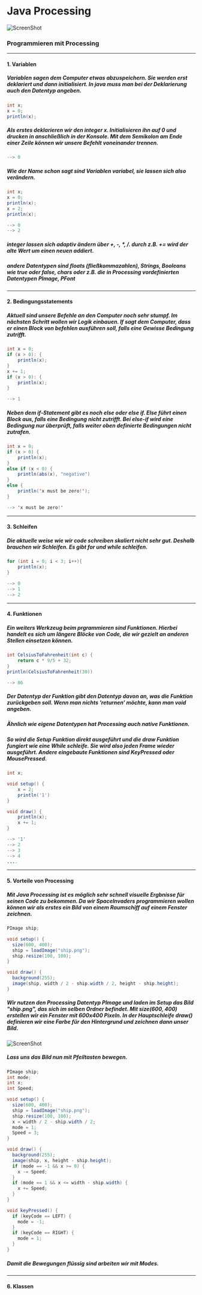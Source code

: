 # Java Processing

![ScreenShot](/images/ScreenShot.png)

### Programmieren mit Processing
---

#### 1. Variablen
##### Variablen sagen dem Computer etwas abzuspeichern. Sie werden erst deklariert und dann initialisiert. In java muss man bei der Deklarierung auch den Datentyp angeben.
```java
int x;
x = 0;
println(x);
```
##### Als erstes deklarieren wir den integer x. Initialisieren ihn auf 0 und drucken in anschließlich in der Konsole. Mit dem Semikolon am Ende einer Zeile können wir unsere Befehlt voneinander trennen.
```java
--> 0
```
##### Wie der Name schon sagt sind Variablen variabel, sie lassen sich also verändern.
```java
int x;
x = 0;
println(x);
x = 2;
println(x);
```
```java
--> 0
--> 2
```
##### integer lassen sich adaptiv ändern über +, -, *, /. durch z.B. += wird der alte Wert um einen neuen addiert.

##### andere Datentypen sind floats (fließkommazahlen), Strings, Booleans wie true oder false, chars oder z.B. die in Processing vordefinierten Datentypen PImage, PFont

---
#### 2. Bedingungsstatements
##### Aktuell sind unsere Befehle an den Computer noch sehr stumpf. Im nächsten Schritt wollen wir Logik einbauen. If sagt dem Computer, dass er einen Block von befehlen ausführen soll, falls eine Gewisse Bedingung zutrifft.
```java
int x = 0;
if (x > 0): {
    println(x);
}
x += 1;
if (x > 0): {
    println(x);
}
```
```java
--> 1
```
##### Neben dem if-Statement gibt es noch else oder else if. Else führt einen Block aus, falls eine Bedingung nicht zutrifft. Bei else-if wird eine Bedingung nur überprüft, falls weiter oben definierte Bedingungen nicht zutrafen.
```java
int x = 0;
if (x > 0) {
    println(x);
}
else if (x < 0) {
    println(abs(x), "negative")
}
else {
    println('x must be zero!');
}
```
```java
--> 'x must be zero!'
```
---
#### 3. Schleifen
##### Die aktuelle weise wie wir code schreiben skaliert nicht sehr gut. Deshalb brauchen wir Schleifen. Es gibt for und while schleifen. 
```java
for (int i = 0; i < 3; i++){
    println(x);
}
```
```java
--> 0
--> 1
--> 2
```
---
#### 4. Funktionen
##### Ein weiters Werkzeug beim prgrammieren sind Funktionen. Hierbei handelt es sich um längere Blöcke von Code, die wir gezielt an anderen Stellen einsetzen können.
```java
int CelsiusToFahrenheit(int c) {
    return c * 9/5 + 32;
}
println(CelsiusToFahrenheit(30))
```
```java
--> 86
```
##### Der Datentyp der Funktion gibt den Datentyp davon an, was die Funktion zurückgeben soll. Wenn man nichts 'returnen' möchte, kann man void angeben.
##### Ähnlich wie eigene Datentypen hat Processing auch native Funktionen.
##### So wird die Setup Funktion direkt ausgeführt und die draw Funktion fungiert wie eine While schleife. Sie wird also jeden Frame wieder ausgeführt. Andere eingebaute Funktionen sind KeyPressed oder MousePressed.
```java
int x;

void setup() {
    x = 2;
    println('1')
}

void draw() {
    println(x);
    x += 1;
}
```
```java
--> '1'
--> 2
--> 3
--> 4
....
```
---
#### 5. Vorteile von Processing
##### Mit Java Processing ist es möglich sehr schnell visuelle Ergbnisse für seinen Code zu bekommen. Da wir SpaceInvaders programmieren wollen können wir als erstes ein Bild von einem Raumschiff auf einem Fenster zeichnen.
```java
PImage ship;

void setup() {
  size(600, 400);
  ship = loadImage("ship.png");
  ship.resize(100, 100);
}

void draw() {
  background(255);
  image(ship, width / 2 - ship.width / 2, height - ship.height);
}
```
##### Wir nutzen den Processing Datentyp PImage und laden im Setup das Bild "ship.png", das sich im selben Ordner befindet. Mit size(600, 400) erstellen wir ein Fenster mit 600x400 Pixeln. In der Hauptschleife draw() definieren wir eine Farbe für den Hintergrund und zeichnen dann unser Bild.
![ScreenShot](/TageBuchCode/SI1/img.png)
##### Lass uns das Bild nun mit Pfeiltasten bewegen.
```java
PImage ship;
int mode;
int x;
int Speed;

void setup() {
  size(600, 400);
  ship = loadImage("ship.png");
  ship.resize(100, 100);
  x = width / 2 - ship.width / 2;
  mode = 1;
  Speed = 3;
}

void draw() {
  background(255);
  image(ship, x, height - ship.height);
  if (mode == -1 && x >= 0) {
    x -= Speed;
  }
  if (mode == 1 && x <= width - ship.width) {
    x += Speed;
  }
}

void keyPressed() {
  if (keyCode == LEFT) {
    mode = -1;
  }
  if (keyCode == RIGHT) {
    mode = 1;
  }
}
```
##### Damit die Bewegungen flüssig sind arbeiten wir mit Modes.
---
#### 6. Klassen